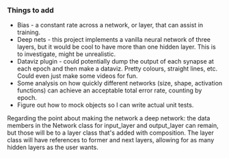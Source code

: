 ### Things to add

- Bias - a constant rate across a network, or layer, that can assist in training.
- Deep nets - this project implements a vanilla neural network of three layers, but it would be cool
to have more than one hidden layer. This is to investigate, might be unrealistic.
- Dataviz plugin - could potentially dump the output of each synapse at each epoch and then make a
dataviz. Pretty colours, straight lines, etc. Could even just make some videos for fun.
- Some analysis on how quickly different networks (size, shape, activation functions) can achieve an
acceptable total error rate, counting by epoch.
- Figure out how to mock objects so I can write actual unit tests.

Regarding the point about making the network a deep network: the data members in the Network class
for input_layer and output_layer can remain, but those will be to a layer class that's added with
composition. The layer class will have references to former and next layers, allowing for as
many hidden layers as the user wants.
